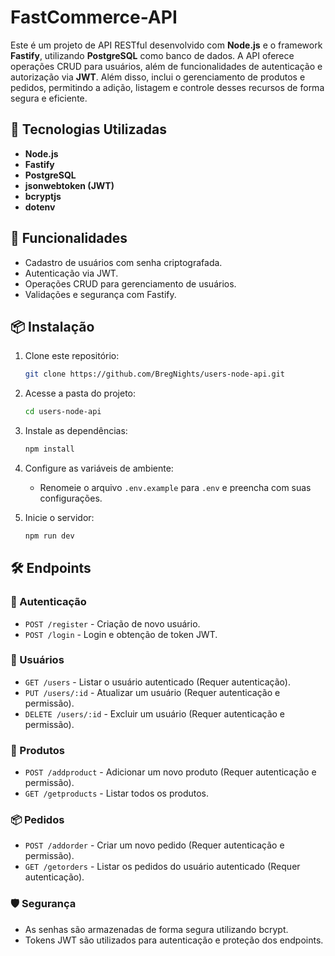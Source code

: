 # FastCommerce-API

Este é um projeto de API RESTful desenvolvido com **Node.js** e o framework **Fastify**, utilizando **PostgreSQL** como banco de dados. A API oferece operações CRUD para usuários, além de funcionalidades de autenticação e autorização via **JWT**. Além disso, inclui o gerenciamento de produtos e pedidos, permitindo a adição, listagem e controle desses recursos de forma segura e eficiente.

## 🚀 Tecnologias Utilizadas

- **Node.js**
- **Fastify**
- **PostgreSQL**
- **jsonwebtoken (JWT)**
- **bcryptjs**
- **dotenv**

## 📌 Funcionalidades

- Cadastro de usuários com senha criptografada.
- Autenticação via JWT.
- Operações CRUD para gerenciamento de usuários.
- Validações e segurança com Fastify.

## 📦 Instalação

1. Clone este repositório:
   ```sh
   git clone https://github.com/BregNights/users-node-api.git
   ```

2. Acesse a pasta do projeto:
   ```sh
   cd users-node-api
   ```

3. Instale as dependências:
   ```sh
   npm install
   ```

4. Configure as variáveis de ambiente:
   - Renomeie o arquivo `.env.example` para `.env` e preencha com suas configurações.

5. Inicie o servidor:
   ```sh
   npm run dev
   ```

## 🛠 Endpoints

### 🔑 Autenticação
- `POST /register` - Criação de novo usuário.
- `POST /login` - Login e obtenção de token JWT.

### 👤 Usuários
- `GET /users` - Listar o usuário autenticado (Requer autenticação).
- `PUT /users/:id` - Atualizar um usuário (Requer autenticação e permissão).
- `DELETE /users/:id` - Excluir um usuário (Requer autenticação e permissão).

### 🛒 Produtos

- `POST /addproduct` - Adicionar um novo produto (Requer autenticação e permissão).
- `GET /getproducts` - Listar todos os produtos.

### 📦 Pedidos

- `POST /addorder` - Criar um novo pedido (Requer autenticação e permissão).
- `GET /getorders` - Listar os pedidos do usuário autenticado (Requer autenticação).

### 🛡 Segurança

- As senhas são armazenadas de forma segura utilizando bcrypt.
- Tokens JWT são utilizados para autenticação e proteção dos endpoints.
